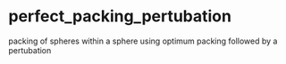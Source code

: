 # perfect_packing_pertubation
packing of spheres within a sphere using optimum packing followed by a pertubation
